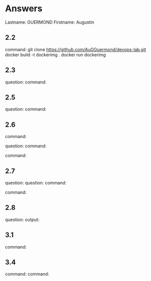 # Answers

Lastname: GUERMOND
Firstname: Augustin

## 2.2
command: 
git clone https://github.com/AuGGuermond/devops-lab.git
docker build -t dockerimg .
docker run dockerimg


## 2.3
question:
command:

## 2.5
question:
command:

## 2.6
command:

question:
command:

command:

## 2.7
question:
question:
command:

command:

## 2.8
question:
output:

## 3.1
command:

## 3.4
command:
command:
